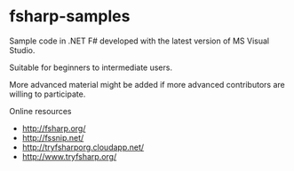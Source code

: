 fsharp-samples
==============

Sample code in .NET F# developed with the latest version of MS Visual Studio.

Suitable for beginners to intermediate users.

More advanced material might be added if more advanced contributors are willing to participate.

Online resources
* http://fsharp.org/
* http://fssnip.net/
* http://tryfsharporg.cloudapp.net/
* http://www.tryfsharp.org/

